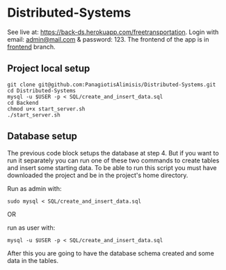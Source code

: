 # Distributed-Systems


See live at: https://back-ds.herokuapp.com/freetransportation. Login with email: admin@mail.com & password: 123.
The frontend of the app is in [frontend](https://github.com/PanagiotisAlimisis/Distributed-Systems/frontend) branch.


## Project local setup

```
git clone git@github.com:PanagiotisAlimisis/Distributed-Systems.git
cd Distributed-Systems
mysql -u $USER -p < SQL/create_and_insert_data.sql
cd Backend
chmod u+x start_server.sh
./start_server.sh

```

## Database setup

The previous code block setups the database at step 4. But if you want to run it separately you can run one of these two commands to create tables and insert some starting data. To be able to run this script you must have downloaded the project and be in the project's home directory.

Run as admin with:
```
sudo mysql < SQL/create_and_insert_data.sql 
```

OR

run as user with:
```
mysql -u $USER -p < SQL/create_and_insert_data.sql
```


After this you are going to have the database schema created and some data in the tables.

